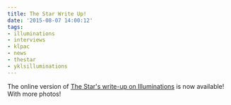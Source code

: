 ```yaml
---
title: The Star Write Up!
date: '2015-08-07 14:00:12'
tags:
- illuminations
- interviews
- klpac
- news
- thestar
- yklsilluminations
---
```


The online version of 
[The Star's write-up on Illuminations](http://www.star2.com/culture/arts/2015/08/06/illuminations-young-kl-singers-make-music-in-the-dark/) is now available! With more photos!
